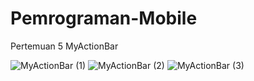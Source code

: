 # Pemrograman-Mobile
Pertemuan 5 MyActionBar

![MyActionBar (1)](https://user-images.githubusercontent.com/44047087/72266344-bfb7d180-3650-11ea-99c4-9636f5f796cf.png)
![MyActionBar (2)](https://user-images.githubusercontent.com/44047087/72266346-bfb7d180-3650-11ea-9246-c2a4ea783108.png)
![MyActionBar (3)](https://user-images.githubusercontent.com/44047087/72266348-c0506800-3650-11ea-8c87-04ccaea97590.png)
